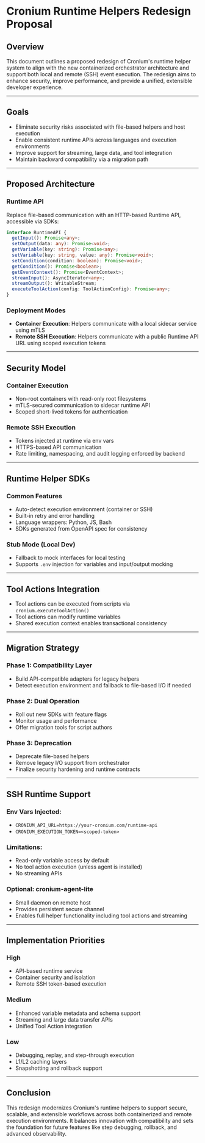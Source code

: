 # Cronium Runtime Helpers Redesign Proposal

## Overview

This document outlines a proposed redesign of Cronium's runtime helper system to align with the new containerized orchestrator architecture and support both local and remote (SSH) event execution. The redesign aims to enhance security, improve performance, and provide a unified, extensible developer experience.

---

## Goals

- Eliminate security risks associated with file-based helpers and host execution
- Enable consistent runtime APIs across languages and execution environments
- Improve support for streaming, large data, and tool integration
- Maintain backward compatibility via a migration path

---

## Proposed Architecture

### Runtime API

Replace file-based communication with an HTTP-based Runtime API, accessible via SDKs:

```ts
interface RuntimeAPI {
  getInput(): Promise<any>;
  setOutput(data: any): Promise<void>;
  getVariable(key: string): Promise<any>;
  setVariable(key: string, value: any): Promise<void>;
  setCondition(condition: boolean): Promise<void>;
  getCondition(): Promise<boolean>;
  getEventContext(): Promise<EventContext>;
  streamInput(): AsyncIterator<any>;
  streamOutput(): WritableStream;
  executeToolAction(config: ToolActionConfig): Promise<any>;
}
```

### Deployment Modes

- **Container Execution**: Helpers communicate with a local sidecar service using mTLS
- **Remote SSH Execution**: Helpers communicate with a public Runtime API URL using scoped execution tokens

---

## Security Model

### Container Execution

- Non-root containers with read-only root filesystems
- mTLS-secured communication to sidecar runtime API
- Scoped short-lived tokens for authentication

### Remote SSH Execution

- Tokens injected at runtime via env vars
- HTTPS-based API communication
- Rate limiting, namespacing, and audit logging enforced by backend

---

## Runtime Helper SDKs

### Common Features

- Auto-detect execution environment (container or SSH)
- Built-in retry and error handling
- Language wrappers: Python, JS, Bash
- SDKs generated from OpenAPI spec for consistency

### Stub Mode (Local Dev)

- Fallback to mock interfaces for local testing
- Supports `.env` injection for variables and input/output mocking

---

## Tool Actions Integration

- Tool actions can be executed from scripts via `cronium.executeToolAction()`
- Tool actions can modify runtime variables
- Shared execution context enables transactional consistency

---

## Migration Strategy

### Phase 1: Compatibility Layer

- Build API-compatible adapters for legacy helpers
- Detect execution environment and fallback to file-based I/O if needed

### Phase 2: Dual Operation

- Roll out new SDKs with feature flags
- Monitor usage and performance
- Offer migration tools for script authors

### Phase 3: Deprecation

- Deprecate file-based helpers
- Remove legacy I/O support from orchestrator
- Finalize security hardening and runtime contracts

---

## SSH Runtime Support

### Env Vars Injected:

- `CRONIUM_API_URL=https://your-cronium.com/runtime-api`
- `CRONIUM_EXECUTION_TOKEN=<scoped-token>`

### Limitations:

- Read-only variable access by default
- No tool action execution (unless agent is installed)
- No streaming APIs

### Optional: cronium-agent-lite

- Small daemon on remote host
- Provides persistent secure channel
- Enables full helper functionality including tool actions and streaming

---

## Implementation Priorities

### High

- API-based runtime service
- Container security and isolation
- Remote SSH token-based execution

### Medium

- Enhanced variable metadata and schema support
- Streaming and large data transfer APIs
- Unified Tool Action integration

### Low

- Debugging, replay, and step-through execution
- L1/L2 caching layers
- Snapshotting and rollback support

---

## Conclusion

This redesign modernizes Cronium's runtime helpers to support secure, scalable, and extensible workflows across both containerized and remote execution environments. It balances innovation with compatibility and sets the foundation for future features like step debugging, rollback, and advanced observability.
